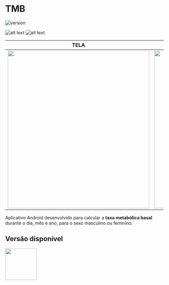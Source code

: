 # TMB

![version](https://img.shields.io/badge/version-1.0.0-blue.svg)

![alt text](https://uploaddeimagens.com.br/images/001/970/083/original/2.png "tela")
![alt text](https://uploaddeimagens.com.br/images/001/970/084/original/3.png "tela")


| TELA | TELA |
| --- | --- |
|<img src="https://uploaddeimagens.com.br/images/001/970/083/original/2.png" width="450" height="500" /> | <img src="https://uploaddeimagens.com.br/images/001/970/084/original/3.png" width="450" height="500" />


Aplicativo Android desenvolvido para calcular a **taxa metabólica basal** durante o dia, mês e ano, para o sexo masculino ou feminino.

## Versão disponível

<img src="https://logodownload.org/wp-content/uploads/2015/05/android-logo-4.png" width="100" height="100" />
